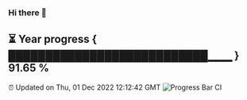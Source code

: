 ### Hi there 👋
⏳ Year progress { ███████████████████████████▁▁▁ } 91.65 %
---
⏰ Updated on Thu, 01 Dec 2022 12:12:42 GMT
![Progress Bar CI](https://github.com/Moyi321/Moyi321/workflows/Progress%20Bar%20CI/badge.svg)
